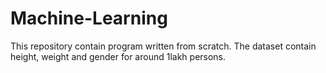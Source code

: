 # Machine-Learning
This repository contain program written from scratch.
The dataset contain height, weight and gender for around 1lakh persons.
